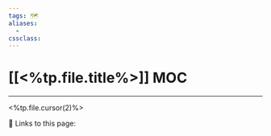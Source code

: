 ```yaml
---
tags: 🗺️
aliases:
  - 
cssclass:
---
```


# [[<%tp.file.title%>]] MOC

---

<%tp.file.cursor(2)%>




🔗 Links to this page:

